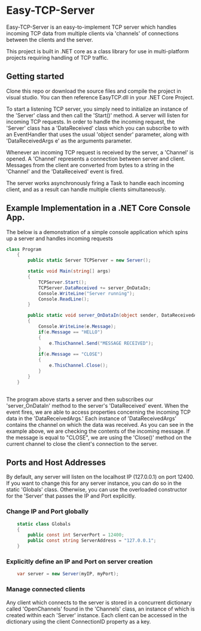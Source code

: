 # Easy-TCP-Server
Easy-TCP-Server is an easy-to-implement TCP server which handles incoming TCP data from multiple clients via 'channels' of connections between the clients and the server. 

This project is built in .NET core as a class library for use in multi-platform projects requiring handling of TCP traffic. 

## Getting started

Clone this repo or download the source files and compile the project in visual studio. You can then reference EasyTCP.dll in your .NET Core Project.

To start a listening TCP server, you simply need to initialize an instance of the 'Server' class and then call the 'Start()' method. A server will listen for incoming TCP requests. In order to handle the incoming request, the 'Server' class has a 'DataReceived' class which you can subscribe to with an EventHandler that uses the usual 'object sender' parameter, along with 'DataReceivedArgs e' as the arguments parameter. 

Whenever an incoming TCP request is received by the server, a 'Channel' is opened. A 'Channel' represents a connection between server and client. Messages from the client are converted from bytes to a string in the 'Channel' and the 'DataReceived' event is fired. 

The server works asynchronously firing a Task to handle each incoming client, and as a result can handle multiple clients simultaneously.

## Example Implementation in a .NET Core Console App. 

The below is a demonstration of a simple console application which spins up a server and handles incoming requests

```csharp
class Program
    {
        public static Server TCPServer = new Server();

        static void Main(string[] args)
        {
            TCPServer.Start();
            TCPServer.DataReceived += server_OnDataIn;
            Console.WriteLine("Server running");
            Console.ReadLine();
        }

        public static void server_OnDataIn(object sender, DataReceivedArgs e)
        {
            Console.WriteLine(e.Message);
            if(e.Message == "HELLO")
            {
                e.ThisChannel.Send("MESSAGE RECEIVED");
            }
            if(e.Message == "CLOSE")
            {
                e.ThisChannel.Close();
            }
        }
    }
    
```
The program above starts a server and then subscribes our 'server_OnDataIn' method to the server's 'DataReceived' event. 
When the event fires, we are able to access properties concerning the incoming TCP data in the 'DataReceivedArgs.'
Each instance of 'DataReceivedArgs' contains the channel on which the data was received. As you can see in the example above, we are checking the contents of the incoming message. If the message is equal to "CLOSE", we are using the 'Close()' method on the current channel to close the client's connection to the server. 


## Ports and Host Addresses
By default, any server will listen on the localhost IP (127.0.0.1) on port 12400. If you want to change this for any server instance, you can do so in the static 'Globals' class. Otherwise, you can use the overloaded constructor for the 'Server' that passes the IP and Port explicitly. 
    
### Change IP and Port globally
    
```csharp
    static class Globals
    {
        public const int ServerPort = 12400;
        public const string ServerAddress = "127.0.0.1";
    }
```
    
### Explicitly define an IP and Port on server creation
```csharp
    var server = new Server(myIP, myPort);
```
### Manage connected clients

Any client which connects to the server is stored in a concurrent dictionary called 'OpenChannels' found in the 'Channels' class, an instance of which is created within each 'Server' instance. Each client can be accessed in the dictionary using the client ConnectionID property as a key. 
    
    
    
    


